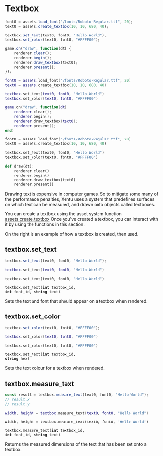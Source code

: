 # Textbox


```javascript
font0 = assets.load_font("/fonts/Roboto-Regular.ttf", 20);
text0 = assets.create_textbox(10, 10, 680, 40);

textbox.set_text(text0, font0, "Hello World");
textbox.set_color(text0, font0, "#FFFF00");

game.on("draw", function(dt) {
	renderer.clear();
	renderer.begin();
	renderer.draw_textbox(text0);
	renderer.present();
});
```
```lua
font0 = assets.load_font("/fonts/Roboto-Regular.ttf", 20)
text0 = assets.create_textbox(10, 10, 680, 40)

textbox.set_text(text0, font0, "Hello World")
textbox.set_color(text0, font0, "#FFFF00")

game.on("draw", function(dt)
	renderer.clear();
	renderer.begin();
	renderer.draw_textbox(text0);
	renderer.present();
end)
```
```python
font0 = assets.load_font("/fonts/Roboto-Regular.ttf", 20)
text0 = assets.create_textbox(10, 10, 680, 40)

textbox.set_text(text0, font0, "Hello World")
textbox.set_color(text0, font0, "#FFFF00")

def draw(dt):
	renderer.clear()
	renderer.begin()
	renderer.draw_textbox(text0)
	renderer.present()
```

Drawing text is expensive in computer games. So to mitigate some many of the 
performance penalties, Xentu uses a system that predefines surfaces on which 
text can be measured, and drawn onto objects called textboxes.

You can create a textbox using the asset system function [assets.create_textbox](#assets-create_textbox)
Once you've created a textbox, you can interact with it by using the functions
in this section.

On the right is an example of how a textbox is created, then used.

## textbox.set_text

```javascript
textbox.set_text(text0, font0, "Hello World");
```
```lua
textbox.set_text(text0, font0, "Hello World")
```
```python
textbox.set_text(text0, font0, "Hello World")
```

<code class="definition">textbox.set_text(<b>int</b> textbox_id, <b>int</b> font_id, <b>string</b> text)</code>

Sets the text and font that should appear on a textbox when rendered.

## textbox.set_color

```javascript
textbox.set_color(text0, font0, "#FFFF00");
```
```lua
textbox.set_color(text0, font0, "#FFFF00")
```
```python
textbox.set_color(text0, font0, "#FFFF00")
```

<code class="definition">textbox.set_text(<b>int</b> textbox_id, <b>string</b> hex)</code>

Sets the text colour for a textbox when rendered. 

## textbox.measure_text

```javascript
const result = textbox.measure_text(text0, font0, "Hello World");
// result.x
// result.y
```
```lua
width, height = textbox.measure_text(text0, font0, "Hello World")
```
```python
width, height = textbox.measure_text(text0, font0, "Hello World")
```

<code class="definition">textbox.measure_text(<b>int</b> textbox_id, <b>int</b> font_id, <b>string</b> text)</code>

Returns the measured dimensions of the text that has been set onto a textbox.